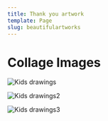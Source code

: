 ```yaml
---
title: Thank you artwork
template: Page
slug: beautifulartworks
---
```

# Collage Images

![Kids drawings](/images/uploads/kids-team-drawings.jpg)

![Kids drawings2](/images/uploads/kids-team-drawings2.jpg)

![Kids drawings3](/images/uploads/kids-team-drawings3.jpg)

